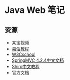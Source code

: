 # Java Web 笔记

## 资源

* 某宝视频
* [易佰教程](http://www.yiibai.com/spring_mvc/)
* [W3Cschool](http://www.w3cschool.cn/wkspring/)
* [SpringMVC 4.2.4中文文档](http://7xvpsh.com1.z0.glb.clouddn.com/)
* [Shiro中文教程](http://wiki.jikexueyuan.com/project/shiro/)
* 官方文档
